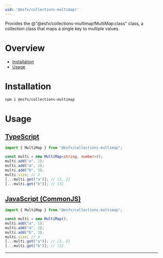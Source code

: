 ```yaml
---
uid: '@esfx/collections-multimap!'
---
```


Provides the @"@esfx/collections-multimap!MultiMap:class" class, a collection class that maps a single key to multiple values.

# Overview

* [Installation](#installation)
* [Usage](#usage)

# Installation

```sh
npm i @esfx/collections-multimap
```

# Usage

## [TypeScript](#tab/ts)
```ts
import { MultiMap } from "@esfx/collections-multimap";

const multi = new MultiMap<string, number>();
multi.add("a", 1);
multi.add("a", 2);
multi.add("b", 3);
multi.size; // 3
[...multi.get("a")]; // [1, 2]
[...multi.get("b")]; // [3]
```

## [JavaScript (CommonJS)](#tab/js)
```js
import { MultiMap } from "@esfx/collections-multimap";

const multi = new MultiMap();
multi.add("a", 1);
multi.add("a", 2);
multi.add("b", 3);
multi.size; // 3
[...multi.get("a")]; // [1, 2]
[...multi.get("b")]; // [3]
```

***
